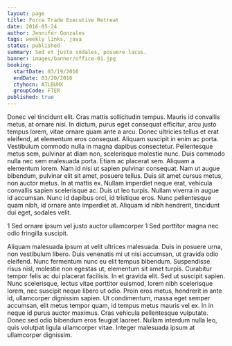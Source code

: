 ```yaml
---
layout: page
title: Force Trade Executive Retreat
date: 2016-05-24
author: Jennifer Gonzales
tags: weekly links, java
status: published
summary: Sed et justo sodales, posuere lacus.
banner: images/banner/office-01.jpg
booking:
  startDate: 03/19/2016
  endDate: 03/20/2016
  ctyhocn: ATLBUHX
  groupCode: FTER
published: true
---
```

Donec vel tincidunt elit. Cras mattis sollicitudin tempus. Mauris id convallis metus, at ornare nisi. In dictum, purus eget consequat efficitur, arcu justo tempus lorem, vitae ornare quam ante a arcu. Donec ultricies tellus et erat eleifend, at elementum eros consequat. Aliquam suscipit in enim ac porta. Vestibulum commodo nulla in magna dapibus consectetur. Pellentesque metus sem, pulvinar at diam non, scelerisque molestie nunc. Duis commodo nulla nec sem malesuada porta. Etiam ac placerat sem.
Aliquam a elementum lorem. Nam id nisi ut sapien pulvinar consequat. Nam ut augue bibendum, pulvinar elit sit amet, posuere tellus. Duis sit amet cursus metus, non auctor metus. In at mattis ex. Nullam imperdiet neque erat, vehicula convallis sapien scelerisque ac. Duis ut leo turpis. Nullam viverra in augue id accumsan. Nunc id dapibus orci, id tristique eros. Nunc pellentesque quam nibh, id ornare ante imperdiet at. Aliquam id nibh hendrerit, tincidunt dui eget, sodales velit.

1 Sed ornare ipsum vel justo auctor ullamcorper
1 Sed porttitor magna nec odio fringilla suscipit.

Aliquam malesuada ipsum at velit ultrices malesuada. Duis in posuere urna, non vestibulum libero. Duis venenatis mi ut nisi accumsan, ut gravida odio eleifend. Nunc fermentum nunc eu elit tempus bibendum. Suspendisse risus nisl, molestie non egestas ut, elementum sit amet turpis. Curabitur tempor felis ac dui placerat facilisis. In et gravida elit. Sed ut suscipit sapien. Nunc scelerisque, lectus vitae porttitor euismod, lorem nibh scelerisque lorem, nec suscipit neque libero ut odio. Proin eros metus, hendrerit in ante id, ullamcorper dignissim sapien. Ut condimentum, massa eget semper accumsan, elit metus tempor quam, id tempus metus mauris vel ex. In in neque id purus auctor maximus. Cras vehicula pellentesque vulputate. Donec sed odio bibendum eros feugiat laoreet. Nullam interdum nulla leo, quis volutpat ligula ullamcorper vitae. Integer malesuada ipsum at ullamcorper dignissim.
